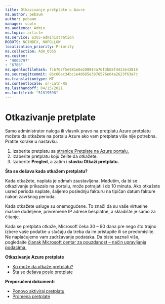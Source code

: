 ```yaml
---
title: Otkazivanje pretplate u Azure
ms.author: pebaum
author: pebaum
manager: scotv
ms.audience: Admin
ms.topic: article
ms.service: o365-administration
ROBOTS: NOINDEX, NOFOLLOW
localization_priority: Priority
ms.collection: Adm_O365
ms.custom:
- "9003797"
- "6786"
ms.openlocfilehash: fcb767f5e981e8e208914a76f3b88f4433e42818
ms.sourcegitcommit: 8bc60ec34bc1e40685e3976576e04a2623f63a7c
ms.translationtype: MT
ms.contentlocale: sr-Latn-RS
ms.lasthandoff: 04/15/2021
ms.locfileid: "51819598"
---
```

# <a name="cancel-subscription"></a>Otkazivanje pretplate

Samo administrator naloga ili vlasnik pravo na pretplatu Azure pretplatu možete da otkažete na portalu Azure ako vam pretplata više nije potrebna. Pratite korake u nastavku.

1. Izaberite pretplatu sa [stranice Pretplate na Azure portalu.](https://portal.azure.com/#blade/Microsoft_Azure_Billing/SubscriptionsBlade)
2. Izaberite pretplatu koju želite da otkažete.
3. Izaberite **Pregled**, a zatim i **stavku Otkaži pretplatu.**

**Šta se dešava kada otkažem pretplatu?**

Kada otkažete, naplata je odmah zaustavljena. Međutim, da bi se otkazivanje prikazalo na portalu, može potrajati i do 10 minuta. Ako otkažete usred perioda naplate, šaljemo poslednju fakturu na tipičan datum fakture nakon završnog perioda.

Kada otkažete usluge su onemogućene. To znači da su vaše virtuelne mašine dodeljene, privremene IP adrese besplatne, a skladište je samo za čitanje.

Kada se pretplata otkaže, Microsoft čeka 30 – 90 dana pre nego što trajno izbere vaše podatke u slučaju da treba da im pristupite ili se predomislite. Ne naplaćujemo vam zadržavanje podataka. Da biste saznali više, pogledajte [članak Microsoft centar za pouzdanost – način upravljanja podacima.](https://go.microsoft.com/fwLink/p/?LinkID=822930&clcid=0x409)

**Otkazivanje Azure pretplate**

- [Ko može da otkaže pretplatu?](https://docs.microsoft.com/azure/billing/billing-how-to-cancel-azure-subscription?WT.mc_id=Portal-Microsoft_Azure_Support#who-can-cancel-a-subscription)
- [Šta se dešava posle pretplate](https://docs.microsoft.com/azure/billing/billing-how-to-cancel-azure-subscription?WT.mc_id=Portal-Microsoft_Azure_Support#what-happens-after-i-cancel-my-subscription)

**Preporučeni dokumenti**

- [Ponovo aktiviraj pretplatu](https://docs.microsoft.com/azure/billing/billing-how-to-cancel-azure-subscription?WT.mc_id=Portal-Microsoft_Azure_Support#reactivate-subscription)
- [Promena pretplate](https://docs.microsoft.com/azure/billing/billing-how-to-switch-azure-offer?WT.mc_id=Portal-Microsoft_Azure_Support)